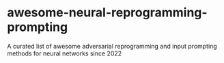 # awesome-neural-reprogramming-prompting
 A curated list of awesome adversarial reprogramming and input prompting methods for neural networks since 2022
